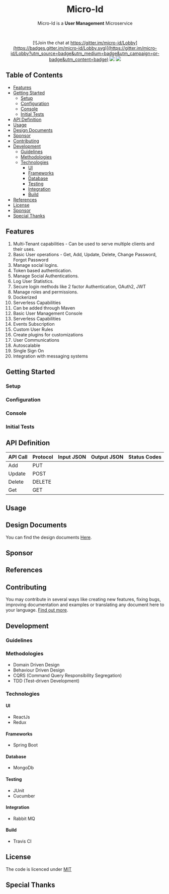 <h1 align="center">Micro-Id</h1> 

<p align="center">
  Micro-Id is a <strong>User Management</strong> Microservice
</p>
<br />
<div align="center">
  
[![Join the chat at https://gitter.im/micro-id/Lobby](https://badges.gitter.im/micro-id/Lobby.svg)](https://gitter.im/micro-id/Lobby?utm_source=badge&utm_medium=badge&utm_campaign=pr-badge&utm_content=badge)  <a href="https://codefinity.gitbooks.io/micro-id"><img src="https://img.shields.io/badge/GitBook-Enabled-yellow.svg"></a>  <a href="https://opensource.org/licenses/MIT"><img src="https://img.shields.io/badge/license-MIT-blue.svg"></a>

</div>


## Table of Contents

  * [Features](#features)
  * [Getting Started](#getting-started)
      * [Setup](#setup)
      * [Configuration](#configuration)
      * [Console](#console)
      * [Initial Tests](#initial-tests)
  * [API Definition](#api-definition)
  * [Usage](#usage)
  * [Design Documents](#design-documents)
  * [Sponsor](#sponsor)
  * [Contributing](#contributing)
  * [Development](#development)
    * [Guidelines](#guidelines)
    * [Methodologies](#methodologies)
    * [Technologies](#technologies)
        * [UI](#ui)
        * [Frameworks](#frameworks)
        * [Database](#database)
        * [Testing](#testing)   
        * [Integration](#integration)
        * [Build](#build)
  * [References](#references)
  * [License](#license)
  * [Sponsor](#sponsor)  
  * [Special Thanks](#special-thanks)



## Features

1. Multi-Tenant capabilities - Can be used to serve multiple clients and their uses.
2. Basic User operations - Get, Add, Update, Delete, Change Password, Forgot Password
3. Manage social logins.
4. Token based authentication.
5. Manage Social Authentications.
6. Log User Statistics.
7. Secure login methods like 2 factor Authentication, OAuth2, JWT
8. Manage roles and permissions.
9. Dockerized
10. Serverless Capabilities
11. Can be added through Maven
12. Basic User Management Console
13. Serverless Capabilities
14. Events Subscription
15. Custom User Rules
16. Create plugins for customizations
17. User Communications
18. Autoscalable
19. Single Sign On
20. Integration with messaging systems

## Getting Started

### Setup

### Configuration

### Console

### Initial Tests

## API Definition


| API Call          | Protocol    | Input JSON | Output JSON | Status Codes      |
|:------------------|:------------|:-----------|:------------|:------------------|
|  Add              | PUT         |            |             |                   |
|  Update           | POST        |            |             |                   |
|  Delete           | DELETE      |            |             |                   |
|  Get              | GET         |            |             |                   |


## Usage

## Design Documents

You can find the design documents [Here](https://codefinity.gitbooks.io/micro-id/).

## Sponsor

## References

## Contributing
You may contribute in several ways like creating new features, fixing bugs, improving documentation and examples
or translating any document here to your language. [Find out more](https://docs.google.com/document/d/1wvP54ux3oxZCB2isZbwMjo3kQ1b-efL1p2AYQ4UU0l4/edit?usp=sharing).

## Development

### Guidelines

### Methodologies
  * Domain Driven Design
  * Behaviour Driven Design
  * CQRS (Command Query Responsibility Segregation)
  * TDD (Test-driven Development)

### Technologies

#### UI
  * ReactJs
  * Redux  

#### Frameworks
  * Spring Boot

#### Database
  * MongoDb

#### Testing
  * JUnit
  * Cucumber

#### Integration
  * Rabbit MQ

#### Build
  * Travis CI

## License

The code is licenced under [MIT](LICENSE)

## Special Thanks
